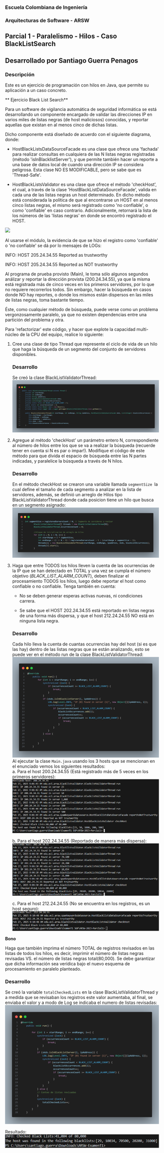 
### Escuela Colombiana de Ingeniería
### Arquitecturas de Software - ARSW
## Parcial 1 - Paralelismo - Hilos - Caso BlackListSearch
## Desarrollado por Santiago Guerra Penagos
### Descripción
  Este es un ejercicio de programación con hilos en Java, que permite su aplicación a un caso concreto.
  
** Ejercicio Black List Search**


Para un software de vigilancia automática de seguridad informática se está desarrollando un componente encargado de validar las direcciones IP en varios miles de listas negras (de host maliciosos) conocidas, y reportar aquellas que existan en al menos cinco de dichas listas. 

Dicho componente está diseñado de acuerdo con el siguiente diagrama, donde:

- HostBlackListsDataSourceFacade es una clase que ofrece una 'fachada' para realizar consultas en cualquiera de las N listas negras registradas (método 'isInBlacklistServer'), y que permite también hacer un reporte a una base de datos local de cuando una dirección IP se considera peligrosa. Esta clase NO ES MODIFICABLE, pero se sabe que es 'Thread-Safe'.

- HostBlackListsValidator es una clase que ofrece el método 'checkHost', el cual, a través de la clase 'HostBlackListDataSourceFacade', valida en cada una de las listas negras un host determinado. En dicho método está considerada la política de que al encontrarse un HOST en al menos cinco listas negras, el mismo será registrado como 'no confiable', o como 'confiable' en caso contrario. Adicionalmente, retornará la lista de los números de las 'listas negras' en donde se encontró registrado el HOST.

![](img/Model.png)

Al usarse el módulo, la evidencia de que se hizo el registro como 'confiable' o 'no confiable' se dá por lo mensajes de LOGs:

INFO: HOST 205.24.34.55 Reported as trustworthy

INFO: HOST 205.24.34.55 Reported as NOT trustworthy


Al programa de prueba provisto (Main), le toma sólo algunos segundos análizar y reportar la dirección provista (200.24.34.55), ya que la misma está registrada más de cinco veces en los primeros servidores, por lo que no requiere recorrerlos todos. Sin embargo, hacer la búsqueda en casos donde NO hay reportes, o donde los mismos están dispersos en las miles de listas negras, toma bastante tiempo.

Éste, como cualquier método de búsqueda, puede verse como un problema vergonzosamente paralelo, ya que no existen dependencias entre una partición del problema y otra.

Para 'refactorizar' este código, y hacer que explote la capacidad multi-núcleo de la CPU del equipo, realice lo siguiente:

1. Cree una clase de tipo Thread que represente el ciclo de vida de un hilo que haga la búsqueda de un segmento del conjunto de servidores disponibles. </br>
	### Desarrollo
	Se creó la clase BlackListValidatorThread: 
	![](/img/1.png)

2. Agregue al método 'checkHost' un parámetro entero N, correspondiente al número de hilos entre los que se va a realizar la búsqueda (recuerde tener en cuenta si N es par o impar!). Modifique el código de este método para que divida el espacio de búsqueda entre las N partes indicadas, y paralelice la búsqueda a través de N hilos. </br>
	### Desarrollo
	En el método checkHost se crearon una variable llamada ```segmentSize ```la cual define el tamaño de cada segmento a analizar en la lista de servidores, además, se definió un arreglo de Hilos tipo BlackListValidatorThread donde cada posicion tiene un hilo que busca en un segmento asignado:
	![](/img/2.png)


3. Haga que entre TODOS los hilos lleven la cuenta de las ocurrencias de la IP que se han detectado en TOTAL y una vez se cumpla el número objetivo (_BLACK_LIST_ALARM_COUNT_), deben finalizar el procesamiento TODOS los hilos, luego debe reportar el host como confiable o no confiable. Tenga también en cuenta:  

	* No se deben generar esperas activas nuevas, ni condiciones carrera. 
	
	* Se sabe que el HOST 202.24.34.55 está reportado en listas negras de una forma más dispersa, y que el host 212.24.24.55 NO está en ninguna lista negra.
	### Desarrollo
	Cada hilo lleva la cuenta de cuantas ocurrencias hay del host (si es que las hay) dentro de las listas negras que se están analizando, esto se puede ver en el método run de la clase BlackListValidatorThread:
	![](/img/3.png)
	Al ejecutar la clase ```Main.java``` usando los 3 hosts que se mencionan en el enunciado vemos los siguientes resultados: </br>
	a. Para el host 200.24.34.55 (Está registrado más de 5 veces en los primeros servidores):
	![](/img/4.png)

	b. Para el host 202.24.34.55 (Reportado de manera más dispersa):
	![](/img/5.png)

	c. Para el host 212.24.24.55 (No se encuentra en los registros, es un host seguro):
	![](/img/6.png)



**Bono**

Haga que también imprima el número TOTAL de registros revisados en las listas de todos los hilos, es decir, imprimir el número de listas negras revisadas VS. el número de listas negras total(80,000). Se debe garantizar que dicha información sea verídica bajo el nuevo esquema de procesamiento en paralelo planteado.
### Desarrollo
Se creó la variable ```totalCheckedLists``` en la clase BlackListValidatorThread y a medida que se revisaban los registros este valor aumentaba, al final, se enviaba el valor y a modo de Log se indicaba el numero de listas revisadas:
![](/img/7.png)

Resultado:
![](/img/8.png)